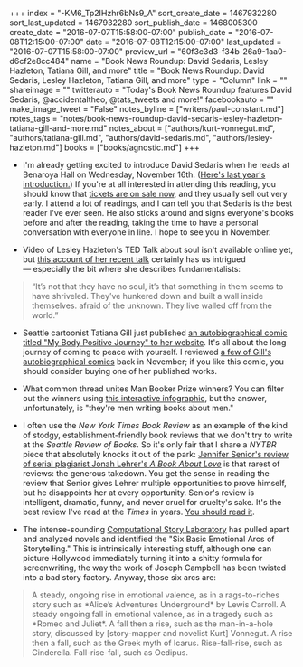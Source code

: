 +++
index = "-KM6_Tp2IHzhr6bNs9_A"
sort_create_date = 1467932280
sort_last_updated = 1467932280
sort_publish_date = 1468005300
create_date = "2016-07-07T15:58:00-07:00"
publish_date = "2016-07-08T12:15:00-07:00"
date = "2016-07-08T12:15:00-07:00"
last_updated = "2016-07-07T15:58:00-07:00"
preview_url = "60f3c3d3-f34b-26a9-1aa0-d6cf2e8cc484"
name = "Book News Roundup: David Sedaris, Lesley Hazleton, Tatiana Gill, and more"
title = "Book News Roundup: David Sedaris, Lesley Hazleton, Tatiana Gill, and more"
type = "Column"
link = ""
shareimage = ""
twitterauto = "Today's Book News Roundup features David Sedaris, @accidentaltheo, @tats_tweets and more!"
facebookauto = ""
make_image_tweet = "False"
notes_byline = ["writers/paul-constant.md"]
notes_tags = "notes/book-news-roundup-david-sedaris-lesley-hazleton-tatiana-gill-and-more.md"
notes_about = ["authors/kurt-vonnegut.md", "authors/tatiana-gill.md", "authors/david-sedaris.md", "authors/lesley-hazleton.md"]
books = ["books/agnostic.md"]
+++
* I'm already getting excited to introduce David Sedaris when he reads at Benaroya Hall on Wednesday, November 16th. ([Here's last year's introduction.](http://seattlereviewofbooks.com/notes/2015/11/16/why-a-dog-owner-in-maine-doesnt-like-david-sedaris/)) If you're at all interested in attending this reading, you should know that [tickets are on sale now](https://cart.seattlesymphony.org/single/SYOS.aspx?p=18398), and they usually sell out very early. I attend a lot of readings, and I can tell you that Sedaris is the best reader I've ever seen. He also sticks around and signs everyone's books before and after the reading, taking the time to have a personal conversation with everyone in line. I hope to see you in November.

* Video of Lesley Hazleton's TED Talk about soul isn't available online yet, but [this account of her recent talk](http://blog.ted.com/a-meditation-on-the-soul-lesley-hazelton-at-tedsummit/) certainly has us intrigued — especially the bit where she describes fundamentalists: 

<blockquote>“It’s not that they have no soul, it’s that something in them seems to have shriveled. They’ve hunkered down and built a wall inside themselves. afraid of the unknown. They live walled off from the world.”</blockquote>

* Seattle cartoonist Tatiana Gill just published [an autobiographical comic titled "My Body Positive Journey" to her website](http://www.tatianagill.com/portfolio/my-body-positive-journey). It's all about the long journey of coming to peace with yourself. I reviewed [a few of Gill's autobiographical comics](http://seattlereviewofbooks.com/reviews/drink-to-forget-ink-to-remember/) back in November; if you like this comic, you should consider buying one of her published works.

* What common thread unites Man Booker Prize winners? You can filter out the winners using [this interactive infographic](http://www.flipsnack.com/booker-prize/), but the answer, unfortunately, is "they're men writing books about men."

* I often use the *New York Times Book Review* as an example of the kind of stodgy, establishment-friendly book reviews that we don't try to write at the *Seattle Review of Books*. So it's only fair that I share a *NYTBR* piece that absolutely knocks it out of the park: [Jennifer Senior's review of serial plagiarist Jonah Lehrer's *A Book About Love*](http://www.nytimes.com/2016/07/07/books/jonah-lehrer-a-book-about-love-review.html) is that rarest of reviews: the generous takedown. You get the sense in reading the review that Senior gives Lehrer multiple opportunities to prove himself, but he disappoints her at every opportunity. Senior's review is intelligent, dramatic, funny, and never cruel for cruelty's sake. It's the best review I've read at the *Times* in years. [You should read it](http://www.nytimes.com/2016/07/07/books/jonah-lehrer-a-book-about-love-review.html).

* The intense-sounding [Computational Story Laboratory](https://www.technologyreview.com/s/601848/data-mining-reveals-the-six-basic-emotional-arcs-of-storytelling/) has pulled apart and analyzed novels and identified the "Six Basic Emotional Arcs of Storytelling." This is intrinsically interesting stuff, although one can picture Hollywood immediately turning it into a shitty formula for screenwriting, the way the work of Joseph Campbell has been twisted into a bad story factory. Anyway, those six arcs are:

<blockquote>A steady, ongoing rise in emotional valence, as in a rags-to-riches story such as *Alice’s Adventures Underground* by Lewis Carroll. A steady ongoing fall in emotional valence, as in a tragedy such as *Romeo and Juliet*. A fall then a rise, such as the man-in-a-hole story, discussed by [story-mapper and novelist Kurt] Vonnegut. A rise then a fall, such as the Greek myth of Icarus. Rise-fall-rise, such as Cinderella. Fall-rise-fall, such as Oedipus.</blockquote>